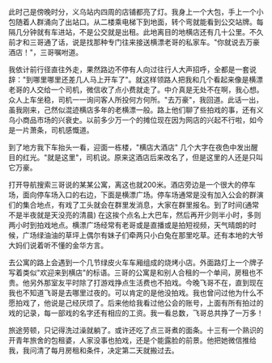 
  此时己是傍晚时分，义乌站内四周的店铺都亮了灯。我身上一个大包，手上一个小包随着人群涌向了出站口。从二楼乘电梯下到地面，转个弯就能看到公交站牌。每隔几分钟就有车进站，不是公交就是出租。此地离目的地横店还有几十公里。不久前才和三哥通了话，说是找那种专门往来接送横漂老哥的私家车。"你就说去万豪酒店！"，三哥嘱咐道。

  我依计前行径直往外走，果然路边不停有人向过往行人大声招呼，全都是一套说辞："到哪里哪里还差几人马上开车了"。就这样领路人把我和几个看起来像是横漂老哥的人交给一个司机，微信收了点小费就走了。中介真是无处不在啊，我心想。众人上车坐稳，司机一一询问客人所投何方何所。"去万豪"，我回道。此话一出，虽我刚来，己然似混迹横店多年的老横漂一般。路上他们聊了些拍戏的事，还有义乌小商品市场的兴衰史。以前多少万一个的摊位现在因为网店的兴起不行啦，如今是一片萧条，司机感慨道。
 
  到了地方我下车抬头一看，迎面一栋楼，"横店大酒店" 几个大字在夜色中发出醒目的红光。"就是这里"，司机说。原来这酒店后来改名了，但是这里的人还是只叫它万豪。

  打开导航搜索三哥说的某某公寓，离这也就200米。酒店旁边是一个很大的停车场，面向停车场入口的右边，下面是横漂广场。停车场通常是没有加入公会的群演们的集合地点，有戏了工头就会在群里发消息，大家在群里报名。到了时间(通常不是半夜就是天没亮的清晨) 在这挨个点名上大巴车，然后再开少则半小时，多则两小时到拍戏地点。横漂广场经常有老哥或是直播或是拍短视频，天气晴朗的时候，广场绿油油的草坪上偶尔有妹子们牵两只小白兔在那里吃草。还有本地的大爷大妈们说着听不懂的金华方言。


  去公寓的路上会遇到一个几节绿皮火车车厢组成的烧烤小店。外面路灯上一个牌子写着类似"欢迎来到横店"的标语。三哥的公寓是和别人合租的一个单间，房租也不贵。他另外那室友平时除了打游戏挣点生活费也不拍戏。今晚飞哥不在，直到现在我也不知道飞哥是去哪里过夜的。可以肯定的是他没拍戏。我也曾问过他为什么不愿拍戏了，他说是己经厌烦了。后来他给我看过他公会的账号，上面有所有拍过的戏的记录，每一部戏的名字还有相应的工资。我一看总数，飞哥总共挣了一万多！
  
   旅途劳顿，只记得洗过澡就躺了。或许还吃了点三哥煮的面条。十三有一个熟识的开青年旅舍的包租婆，人家没事也拍戏，还是个能露脸的前景。他把她微信推给我，我问清了每月房租和条件，决定第二天就搬过去。



